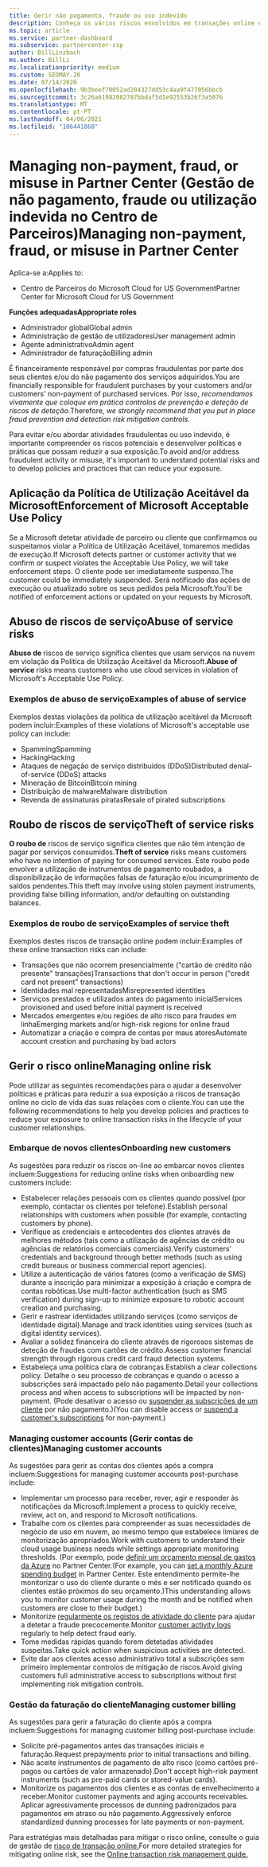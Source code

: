 ```yaml
---
title: Gerir não pagamento, fraude ou uso indevido
description: Conheça os vários riscos envolvidos em transações online e as melhores práticas para gerir e mitigar esses riscos no Partner Center.
ms.topic: article
ms.service: partner-dashboard
ms.subservice: partnercenter-csp
author: BillLinzbach
ms.author: BillLi
ms.localizationpriority: medium
ms.custom: SEOMAY.20
ms.date: 07/14/2020
ms.openlocfilehash: 9b3beef70052ad204327dd53c4aa9f477056bbcb
ms.sourcegitcommit: 3c26a61982082787bbdaf5d1e92553b26f3a5076
ms.translationtype: MT
ms.contentlocale: pt-PT
ms.lasthandoff: 04/06/2021
ms.locfileid: "106441868"
---
```

# <a name="managing-non-payment-fraud-or-misuse-in-partner-center"></a><span data-ttu-id="a3bd7-103">Managing non-payment, fraud, or misuse in Partner Center (Gestão de não pagamento, fraude ou utilização indevida no Centro de Parceiros)</span><span class="sxs-lookup"><span data-stu-id="a3bd7-103">Managing non-payment, fraud, or misuse in Partner Center</span></span>

<span data-ttu-id="a3bd7-104">Aplica-se a:</span><span class="sxs-lookup"><span data-stu-id="a3bd7-104">Applies to:</span></span>

- <span data-ttu-id="a3bd7-105">Centro de Parceiros do Microsoft Cloud for US Government</span><span class="sxs-lookup"><span data-stu-id="a3bd7-105">Partner Center for Microsoft Cloud for US Government</span></span>

<span data-ttu-id="a3bd7-106">**Funções adequadas**</span><span class="sxs-lookup"><span data-stu-id="a3bd7-106">**Appropriate roles**</span></span>

- <span data-ttu-id="a3bd7-107">Administrador global</span><span class="sxs-lookup"><span data-stu-id="a3bd7-107">Global admin</span></span>
- <span data-ttu-id="a3bd7-108">Administração de gestão de utilizadores</span><span class="sxs-lookup"><span data-stu-id="a3bd7-108">User management admin</span></span>
- <span data-ttu-id="a3bd7-109">Agente administrativo</span><span class="sxs-lookup"><span data-stu-id="a3bd7-109">Admin agent</span></span>
- <span data-ttu-id="a3bd7-110">Administrador de faturação</span><span class="sxs-lookup"><span data-stu-id="a3bd7-110">Billing admin</span></span>

<span data-ttu-id="a3bd7-111">É financeiramente responsável por compras fraudulentas por parte dos seus clientes e/ou do não pagamento dos serviços adquiridos.</span><span class="sxs-lookup"><span data-stu-id="a3bd7-111">You are financially responsible for fraudulent purchases by your customers and/or customers' non-payment of purchased services.</span></span> <span data-ttu-id="a3bd7-112">Por isso, *recomendamos vivamente que coloque em prática controlos de prevenção e deteção de riscos de deteção.*</span><span class="sxs-lookup"><span data-stu-id="a3bd7-112">Therefore, *we strongly recommend that you put in place fraud prevention and detection risk mitigation controls*.</span></span>

<span data-ttu-id="a3bd7-113">Para evitar e/ou abordar atividades fraudulentas ou uso indevido, é importante compreender os riscos potenciais e desenvolver políticas e práticas que possam reduzir a sua exposição.</span><span class="sxs-lookup"><span data-stu-id="a3bd7-113">To avoid and/or address fraudulent activity or misuse, it's important to understand potential risks and to develop policies and practices that can reduce your exposure.</span></span>

## <a name="enforcement-of-microsoft-acceptable-use-policy"></a><span data-ttu-id="a3bd7-114">Aplicação da Política de Utilização Aceitável da Microsoft</span><span class="sxs-lookup"><span data-stu-id="a3bd7-114">Enforcement of Microsoft Acceptable Use Policy</span></span>

<span data-ttu-id="a3bd7-115">Se a Microsoft detetar atividade de parceiro ou cliente que confirmamos ou suspeitamos violar a Política de Utilização Aceitável, tomaremos medidas de execução.</span><span class="sxs-lookup"><span data-stu-id="a3bd7-115">If Microsoft detects partner or customer activity that we confirm or suspect violates the Acceptable Use Policy, we will take enforcement steps.</span></span> <span data-ttu-id="a3bd7-116">O cliente pode ser imediatamente suspenso.</span><span class="sxs-lookup"><span data-stu-id="a3bd7-116">The customer could be immediately suspended.</span></span> <span data-ttu-id="a3bd7-117">Será notificado das ações de execução ou atualizado sobre os seus pedidos pela Microsoft.</span><span class="sxs-lookup"><span data-stu-id="a3bd7-117">You'll be notified of enforcement actions or updated on your requests by Microsoft.</span></span>

## <a name="abuse-of-service-risks"></a><span data-ttu-id="a3bd7-118">Abuso de riscos de serviço</span><span class="sxs-lookup"><span data-stu-id="a3bd7-118">Abuse of service risks</span></span>

<span data-ttu-id="a3bd7-119">**Abuso de** riscos de serviço significa clientes que usam serviços na nuvem em violação da Política de Utilização Aceitável da Microsoft.</span><span class="sxs-lookup"><span data-stu-id="a3bd7-119">**Abuse of service** risks means customers who use cloud services in violation of Microsoft's Acceptable Use Policy.</span></span>

### <a name="examples-of-abuse-of-service"></a><span data-ttu-id="a3bd7-120">Exemplos de abuso de serviço</span><span class="sxs-lookup"><span data-stu-id="a3bd7-120">Examples of abuse of service</span></span>

<span data-ttu-id="a3bd7-121">Exemplos destas violações da política de utilização aceitável da Microsoft podem incluir:</span><span class="sxs-lookup"><span data-stu-id="a3bd7-121">Examples of these violations of Microsoft's acceptable use policy can include:</span></span>

- <span data-ttu-id="a3bd7-122">Spamming</span><span class="sxs-lookup"><span data-stu-id="a3bd7-122">Spamming</span></span>
- <span data-ttu-id="a3bd7-123">Hacking</span><span class="sxs-lookup"><span data-stu-id="a3bd7-123">Hacking</span></span>
- <span data-ttu-id="a3bd7-124">Ataques de negação de serviço distribuídos (DDoS)</span><span class="sxs-lookup"><span data-stu-id="a3bd7-124">Distributed denial-of-service (DDoS) attacks</span></span>
- <span data-ttu-id="a3bd7-125">Mineração de Bitcoin</span><span class="sxs-lookup"><span data-stu-id="a3bd7-125">Bitcoin mining</span></span>
- <span data-ttu-id="a3bd7-126">Distribuição de malware</span><span class="sxs-lookup"><span data-stu-id="a3bd7-126">Malware distribution</span></span>
- <span data-ttu-id="a3bd7-127">Revenda de assinaturas piratas</span><span class="sxs-lookup"><span data-stu-id="a3bd7-127">Resale of pirated subscriptions</span></span>

## <a name="theft-of-service-risks"></a><span data-ttu-id="a3bd7-128">Roubo de riscos de serviço</span><span class="sxs-lookup"><span data-stu-id="a3bd7-128">Theft of service risks</span></span>

<span data-ttu-id="a3bd7-129">**O roubo de** riscos de serviço significa clientes que não têm intenção de pagar por serviços consumidos.</span><span class="sxs-lookup"><span data-stu-id="a3bd7-129">**Theft of service** risks means customers who have no intention of paying for consumed services.</span></span> <span data-ttu-id="a3bd7-130">Este roubo pode envolver a utilização de instrumentos de pagamento roubados, a disponibilização de informações falsas de faturação e/ou incumprimento de saldos pendentes.</span><span class="sxs-lookup"><span data-stu-id="a3bd7-130">This theft may involve using stolen payment instruments, providing false billing information, and/or defaulting on outstanding balances.</span></span>

### <a name="examples-of-service-theft"></a><span data-ttu-id="a3bd7-131">Exemplos de roubo de serviço</span><span class="sxs-lookup"><span data-stu-id="a3bd7-131">Examples of service theft</span></span>

<span data-ttu-id="a3bd7-132">Exemplos destes riscos de transação online podem incluir:</span><span class="sxs-lookup"><span data-stu-id="a3bd7-132">Examples of these online transaction risks can include:</span></span>

- <span data-ttu-id="a3bd7-133">Transações que não ocorrem presencialmente ("cartão de crédito não presente" transações)</span><span class="sxs-lookup"><span data-stu-id="a3bd7-133">Transactions that don't occur in person ("credit card not present" transactions)</span></span>
- <span data-ttu-id="a3bd7-134">Identidades mal representadas</span><span class="sxs-lookup"><span data-stu-id="a3bd7-134">Misrepresented identities</span></span>
- <span data-ttu-id="a3bd7-135">Serviços prestados e utilizados antes do pagamento inicial</span><span class="sxs-lookup"><span data-stu-id="a3bd7-135">Services provisioned and used before initial payment is received</span></span>
- <span data-ttu-id="a3bd7-136">Mercados emergentes e/ou regiões de alto risco para fraudes em linha</span><span class="sxs-lookup"><span data-stu-id="a3bd7-136">Emerging markets and/or high-risk regions for online fraud</span></span>
- <span data-ttu-id="a3bd7-137">Automatizar a criação e compra de contas por maus atores</span><span class="sxs-lookup"><span data-stu-id="a3bd7-137">Automate account creation and purchasing by bad actors</span></span>

## <a name="managing-online-risk"></a><span data-ttu-id="a3bd7-138">Gerir o risco online</span><span class="sxs-lookup"><span data-stu-id="a3bd7-138">Managing online risk</span></span>

<span data-ttu-id="a3bd7-139">Pode utilizar as seguintes recomendações para o ajudar a desenvolver políticas e práticas para reduzir a sua exposição a riscos de transação online no ciclo de vida das suas relações com o cliente.</span><span class="sxs-lookup"><span data-stu-id="a3bd7-139">You can use the following recommendations to help you develop policies and practices to reduce your exposure to online transaction risks in the lifecycle of your customer relationships.</span></span>

### <a name="onboarding-new-customers"></a><span data-ttu-id="a3bd7-140">Embarque de novos clientes</span><span class="sxs-lookup"><span data-stu-id="a3bd7-140">Onboarding new customers</span></span>

<span data-ttu-id="a3bd7-141">As sugestões para reduzir os riscos on-line ao embarcar novos clientes incluem:</span><span class="sxs-lookup"><span data-stu-id="a3bd7-141">Suggestions for reducing online risks when onboarding new customers include:</span></span>

- <span data-ttu-id="a3bd7-142">Estabelecer relações pessoais com os clientes quando possível (por exemplo, contactar os clientes por telefone).</span><span class="sxs-lookup"><span data-stu-id="a3bd7-142">Establish personal relationships with customers when possible (for example, contacting customers by phone).</span></span>
- <span data-ttu-id="a3bd7-143">Verifique as credenciais e antecedentes dos clientes através de melhores métodos (tais como a utilização de agências de crédito ou agências de relatórios comerciais comerciais).</span><span class="sxs-lookup"><span data-stu-id="a3bd7-143">Verify customers' credentials and background through better methods (such as using credit bureaus or business commercial report agencies).</span></span>
- <span data-ttu-id="a3bd7-144">Utilize a autenticação de vários fatores (como a verificação de SMS) durante a inscrição para minimizar a exposição à criação e compra de contas robóticas.</span><span class="sxs-lookup"><span data-stu-id="a3bd7-144">Use multi-factor authentication (such as SMS verification) during sign-up to minimize exposure to robotic account creation and purchasing.</span></span>
- <span data-ttu-id="a3bd7-145">Gerir e rastrear identidades utilizando serviços (como serviços de identidade digital).</span><span class="sxs-lookup"><span data-stu-id="a3bd7-145">Manage and track identities using services (such as digital identity services).</span></span>
- <span data-ttu-id="a3bd7-146">Avaliar a solidez financeira do cliente através de rigorosos sistemas de deteção de fraudes com cartões de crédito.</span><span class="sxs-lookup"><span data-stu-id="a3bd7-146">Assess customer financial strength through rigorous credit card fraud detection systems.</span></span>
- <span data-ttu-id="a3bd7-147">Estabeleça uma política clara de cobranças.</span><span class="sxs-lookup"><span data-stu-id="a3bd7-147">Establish a clear collections policy.</span></span> <span data-ttu-id="a3bd7-148">Detalhe o seu processo de cobranças e quando o acesso a subscrições será impactado pelo não pagamento.</span><span class="sxs-lookup"><span data-stu-id="a3bd7-148">Detail your collections process and when access to subscriptions will be impacted by non-payment.</span></span> <span data-ttu-id="a3bd7-149">(Pode desativar o acesso ou [suspender as subscrições de um cliente](create-a-new-subscription.md#suspend-a-subscription) por não pagamento.)</span><span class="sxs-lookup"><span data-stu-id="a3bd7-149">(You can disable access or [suspend a customer's subscriptions](create-a-new-subscription.md#suspend-a-subscription) for non-payment.)</span></span>

### <a name="managing-customer-accounts"></a><span data-ttu-id="a3bd7-150">Managing customer accounts (Gerir contas de clientes)</span><span class="sxs-lookup"><span data-stu-id="a3bd7-150">Managing customer accounts</span></span>

<span data-ttu-id="a3bd7-151">As sugestões para gerir as contas dos clientes após a compra incluem:</span><span class="sxs-lookup"><span data-stu-id="a3bd7-151">Suggestions for managing customer accounts post-purchase include:</span></span>

- <span data-ttu-id="a3bd7-152">Implementar um processo para receber, rever, agir e responder às notificações da Microsoft.</span><span class="sxs-lookup"><span data-stu-id="a3bd7-152">Implement a process to quickly receive, review, act on, and respond to Microsoft notifications.</span></span>
- <span data-ttu-id="a3bd7-153">Trabalhe com os clientes para compreender as suas necessidades de negócio de uso em nuvem, ao mesmo tempo que estabelece limiares de monitorização apropriados.</span><span class="sxs-lookup"><span data-stu-id="a3bd7-153">Work with customers to understand their cloud usage business needs while settings appropriate monitoring thresholds.</span></span> <span data-ttu-id="a3bd7-154">(Por exemplo, pode [definir um orçamento mensal de gastos da Azure](set-an-azure-spending-budget-for-your-customers.md) no Partner Center.</span><span class="sxs-lookup"><span data-stu-id="a3bd7-154">(For example, you can [set a monthly Azure spending budget](set-an-azure-spending-budget-for-your-customers.md) in Partner Center.</span></span> <span data-ttu-id="a3bd7-155">Este entendimento permite-lhe monitorizar o uso do cliente durante o mês e ser notificado quando os clientes estão próximos do seu orçamento.)</span><span class="sxs-lookup"><span data-stu-id="a3bd7-155">This understanding allows you to monitor customer usage during the month and be notified when customers are close to their budget.)</span></span>
- <span data-ttu-id="a3bd7-156">Monitorize [regularmente os registos de atividade do cliente](activity-logs.md) para ajudar a detetar a fraude precocemente.</span><span class="sxs-lookup"><span data-stu-id="a3bd7-156">Monitor [customer activity logs](activity-logs.md) regularly to help detect fraud early.</span></span>
- <span data-ttu-id="a3bd7-157">Tome medidas rápidas quando forem detetadas atividades suspeitas.</span><span class="sxs-lookup"><span data-stu-id="a3bd7-157">Take quick action when suspicious activities are detected.</span></span>
- <span data-ttu-id="a3bd7-158">Evite dar aos clientes acesso administrativo total a subscrições sem primeiro implementar controlos de mitigação de riscos.</span><span class="sxs-lookup"><span data-stu-id="a3bd7-158">Avoid giving customers full administrative access to subscriptions without first implementing risk mitigation controls.</span></span>

### <a name="managing-customer-billing"></a><span data-ttu-id="a3bd7-159">Gestão da faturação do cliente</span><span class="sxs-lookup"><span data-stu-id="a3bd7-159">Managing customer billing</span></span>

<span data-ttu-id="a3bd7-160">As sugestões para gerir a faturação do cliente após a compra incluem:</span><span class="sxs-lookup"><span data-stu-id="a3bd7-160">Suggestions for managing customer billing post-purchase include:</span></span>

- <span data-ttu-id="a3bd7-161">Solicite pré-pagamentos antes das transações iniciais e faturação.</span><span class="sxs-lookup"><span data-stu-id="a3bd7-161">Request prepayments prior to initial transactions and billing.</span></span>
- <span data-ttu-id="a3bd7-162">Não aceite instrumentos de pagamento de alto risco (como cartões pré-pagos ou cartões de valor armazenado).</span><span class="sxs-lookup"><span data-stu-id="a3bd7-162">Don't accept high-risk payment instruments (such as pre-paid cards or stored-value cards).</span></span>
- <span data-ttu-id="a3bd7-163">Monitorize os pagamentos dos clientes e as contas de envelhecimento a receber.</span><span class="sxs-lookup"><span data-stu-id="a3bd7-163">Monitor customer payments and aging accounts receivables.</span></span> <span data-ttu-id="a3bd7-164">Aplicar agressivamente processos de dunning padronizados para pagamentos em atraso ou não pagamento.</span><span class="sxs-lookup"><span data-stu-id="a3bd7-164">Aggressively enforce standardized dunning processes for late payments or non-payment.</span></span>

<span data-ttu-id="a3bd7-165">Para estratégias mais detalhadas para mitigar o risco online, consulte o guia de gestão de [risco de transação online.](https://query.prod.cms.rt.microsoft.com/cms/api/am/binary/RE4Bhtt)</span><span class="sxs-lookup"><span data-stu-id="a3bd7-165">For more detailed strategies for mitigating online risk, see the [Online transaction risk management guide.](https://query.prod.cms.rt.microsoft.com/cms/api/am/binary/RE4Bhtt)</span></span>
